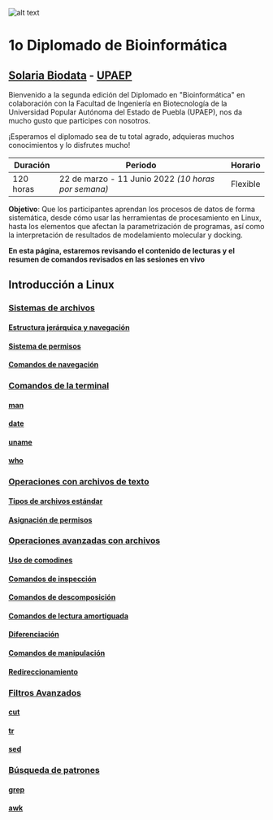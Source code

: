 ![alt text](https://solariabiodata.com.mx/wp-content/uploads/2021/07/logo_red.png "Soluciones de Siguiente Generación")
# 1o Diplomado de Bioinformática
## [Solaria Biodata](https://solariabiodata.com.mx/) - [UPAEP](https://upaep.mx/)

Bienvenido a la segunda edición del Diplomado en "Bioinformática" en colaboración con la Facultad de Ingeniería en Biotecnología de la Universidad Popular Autónoma del Estado de Puebla (UPAEP), nos da mucho gusto que participes con nosotros. 

¡Esperamos el diplomado sea de tu total agrado, adquieras muchos conocimientos y lo disfrutes mucho!

|Duración| Periodo | Horario |
|-|-|-|
| 120 horas | 22 de marzo - 11 Junio 2022 _(10 horas por semana)_ | Flexible |


**Objetivo**: Que los participantes aprendan los procesos de datos de forma sistemática, desde cómo usar las herramientas de procesamiento en Linux, hasta los elementos que afectan la parametrización de programas, así como la interpretación de resultados de modelamiento molecular y docking.

**En esta página, estaremos revisando el contenido de lecturas y el resumen de comandos revisados en las sesiones en vivo**

## Introducción a Linux

### [Sistemas de archivos](./sistemaArchivos)

#### [Estructura jerárquica y navegación](./sistemaArchivos#estructura-jerárquica-y-navegación)

#### [Sistema de permisos](./sistemaArchivos#sistema-de-permisos)

#### [Comandos de navegación](./sistemaArchivos#comandos-de-navegación)

### [Comandos de la terminal](./comandosTerminal)

#### [man](./comandosTerminal#man)

#### [date](./comandosTerminal#date)

#### [uname](./comandosTerminal#uname)

#### [who](./comandosTerminal#who)

### [Operaciones con archivos de texto](./operacionesArchivosTexto)

#### [Tipos de archivos estándar](./operacionesArchivosTexto#tipos-de-archivos-estándar)

#### [Asignación de permisos](./operacionesArchivosTexto#asignación-de-permisos)

### [Operaciones avanzadas con archivos](./operacionesAvanzadasArchivos)

#### [Uso de comodines](./operacionesAvanzadasArchivos#uso-de-comodines)

#### [Comandos de inspección](./operacionesAvanzadasArchivos#comandos-de-inspección)

#### [Comandos de descomposición](./operacionesAvanzadasArchivos#comandos-de-descomposición)

#### [Comandos de lectura amortiguada](./operacionesAvanzadasArchivos#comandos-de-lectura-amortiguada)

#### [Diferenciación](./operacionesAvanzadasArchivos#diferenciación)

#### [Comandos de manipulación](./operacionesAvanzadasArchivos#comandos-de-manipulación)

#### [Redireccionamiento](./operacionesAvanzadasArchivos#redireccionamiento)

### [Filtros Avanzados](./filtrosAvanzados)

#### [cut](./filtrosAvanzados#cut)

#### [tr](./filtrosAvanzados#tr)

#### [sed](./filtrosAvanzados#sed)

### [Búsqueda de patrones](./busquedaPatrones)

#### [grep](./busquedaPatrones#grep)

#### [awk](./busquedaPatrones#awk)



